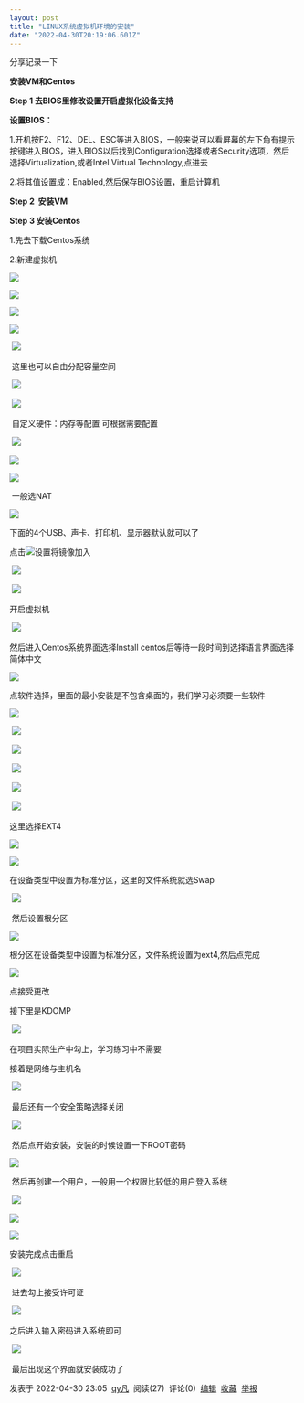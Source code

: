```yaml
---
layout: post
title: "LINUX系统虚拟机环境的安装"
date: "2022-04-30T20:19:06.601Z"
---
```

分享记录一下

**安装VM和Centos**

**Step 1 去BIOS里修改设置开启虚拟化设备支持**

**设置BIOS：**

1.开机按F2、F12、DEL、ESC等进入BIOS，一般来说可以看屏幕的左下角有提示按键进入BIOS，进入BIOS以后找到Configuration选择或者Security选项，然后选择Virtualization,或者Intel Virtual Technology,点进去

2.将其值设置成：Enabled,然后保存BIOS设置，重启计算机

**Step 2  安装VM**

**Step 3 安装Centos**

1.先去下载Centos系统

2.新建虚拟机

![](https://img2022.cnblogs.com/blog/2844461/202204/2844461-20220416160548703-26560867.png)

![](https://img2022.cnblogs.com/blog/2844461/202204/2844461-20220416160842499-1670271583.png)

![](https://img2022.cnblogs.com/blog/2844461/202204/2844461-20220416160858418-381634972.png)

![](https://img2022.cnblogs.com/blog/2844461/202204/2844461-20220416160913333-796709482.png)

 ![](https://img2022.cnblogs.com/blog/2844461/202204/2844461-20220416160926154-504612577.png)

 这里也可以自由分配容量空间

 ![](https://img2022.cnblogs.com/blog/2844461/202204/2844461-20220416161005418-1098489865.png)

 ![](https://img2022.cnblogs.com/blog/2844461/202204/2844461-20220416161025840-1872816586.png)

 自定义硬件：内存等配置 可根据需要配置

 ![](https://img2022.cnblogs.com/blog/2844461/202204/2844461-20220416161135277-297110135.png)

![](https://img2022.cnblogs.com/blog/2844461/202204/2844461-20220416161149341-558263368.png)

![](https://img2022.cnblogs.com/blog/2844461/202204/2844461-20220416161158639-2105336013.png)

 一般选NAT

![](https://img2022.cnblogs.com/blog/2844461/202204/2844461-20220416161304374-1798668941.png)

下面的4个USB、声卡、打印机、显示器默认就可以了

点击![](https://img2022.cnblogs.com/blog/2844461/202204/2844461-20220416161358295-525161274.png)设置将镜像加入

 ![](https://img2022.cnblogs.com/blog/2844461/202204/2844461-20220416161433479-731595289.png)

 ![](https://img2022.cnblogs.com/blog/2844461/202204/2844461-20220416161446818-1800439346.png)

开启虚拟机

 ![](https://img2022.cnblogs.com/blog/2844461/202204/2844461-20220416161543597-210795853.png)

然后进入Centos系统界面选择Install centos后等待一段时间到选择语言界面选择简体中文

![](https://img2022.cnblogs.com/blog/2844461/202204/2844461-20220416161600914-1321180861.png)

点软件选择，里面的最小安装是不包含桌面的，我们学习必须要一些软件

![](https://img2022.cnblogs.com/blog/2844461/202204/2844461-20220416161629603-1583712307.png)

 ![](https://img2022.cnblogs.com/blog/2844461/202204/2844461-20220416161639105-966384096.png)

 ![](https://img2022.cnblogs.com/blog/2844461/202204/2844461-20220416161652080-899129634.png)

 ![](https://img2022.cnblogs.com/blog/2844461/202204/2844461-20220416161751823-2005551421.png)

 ![](https://img2022.cnblogs.com/blog/2844461/202204/2844461-20220416161806459-1145168243.png)

 ![](https://img2022.cnblogs.com/blog/2844461/202204/2844461-20220416161841715-945888930.png)

这里选择EXT4

![](https://img2022.cnblogs.com/blog/2844461/202204/2844461-20220416161919289-224755078.png)

![](https://img2022.cnblogs.com/blog/2844461/202204/2844461-20220416162030376-186281930.png)

在设备类型中设置为标准分区，这里的文件系统就选Swap

 ![](https://img2022.cnblogs.com/blog/2844461/202204/2844461-20220416162056376-1428490654.png)

 然后设置根分区

![](https://img2022.cnblogs.com/blog/2844461/202204/2844461-20220416162130212-1677012707.png)

根分区在设备类型中设置为标准分区，文件系统设置为ext4,然后点完成

![](https://img2022.cnblogs.com/blog/2844461/202204/2844461-20220416162200581-1158883050.png)

点接受更改

接下里是KDOMP

 ![](https://img2022.cnblogs.com/blog/2844461/202204/2844461-20220416162304406-1147896577.png)

在项目实际生产中勾上，学习练习中不需要

接着是网络与主机名

 ![](https://img2022.cnblogs.com/blog/2844461/202204/2844461-20220416162347182-1670724001.png)

 最后还有一个安全策略选择关闭

 ![](https://img2022.cnblogs.com/blog/2844461/202204/2844461-20220416162407024-431004581.png)

 然后点开始安装，安装的时候设置一下ROOT密码

![](https://img2022.cnblogs.com/blog/2844461/202204/2844461-20220416162445207-74743955.png)

 然后再创建一个用户，一般用一个权限比较低的用户登入系统

 ![](https://img2022.cnblogs.com/blog/2844461/202204/2844461-20220416162514535-1982787803.png)

![](https://img2022.cnblogs.com/blog/2844461/202204/2844461-20220416162539949-354867101.png)

![](https://img2022.cnblogs.com/blog/2844461/202204/2844461-20220416162548460-402262459.png)

安装完成点击重启

 ![](https://img2022.cnblogs.com/blog/2844461/202204/2844461-20220416162627164-139133702.png)

 进去勾上接受许可证

 ![](https://img2022.cnblogs.com/blog/2844461/202204/2844461-20220416162649864-1026934651.png)

之后进入输入密码进入系统即可

 ![](https://img2022.cnblogs.com/blog/2844461/202204/2844461-20220416162708668-1411117097.png)

 最后出现这个界面就安装成功了

发表于 2022-04-30 23:05  [qy凡](https://www.cnblogs.com/sitqyflinux/)  阅读(27)  评论(0)  [编辑](https://i.cnblogs.com/EditPosts.aspx?postid=16153305)  [收藏](javascript:void(0))  [举报](javascript:void(0))